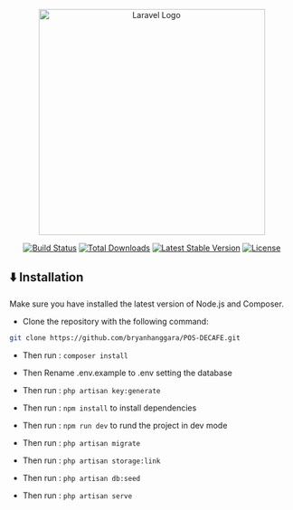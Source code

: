 <p align="center"><a href="https://laravel.com" target="_blank"><img src="https://raw.githubusercontent.com/laravel/art/master/logo-lockup/5%20SVG/2%20CMYK/1%20Full%20Color/laravel-logolockup-cmyk-red.svg" width="400" alt="Laravel Logo"></a></p>

<p align="center">
<a href="https://github.com/laravel/framework/actions"><img src="https://github.com/laravel/framework/workflows/tests/badge.svg" alt="Build Status"></a>
<a href="https://packagist.org/packages/laravel/framework"><img src="https://img.shields.io/packagist/dt/laravel/framework" alt="Total Downloads"></a>
<a href="https://packagist.org/packages/laravel/framework"><img src="https://img.shields.io/packagist/v/laravel/framework" alt="Latest Stable Version"></a>
<a href="https://packagist.org/packages/laravel/framework"><img src="https://img.shields.io/packagist/l/laravel/framework" alt="License"></a>
</p>

## ⬇️ Installation
Make sure you have installed the latest version of Node.js and Composer.
- Clone the repository with the following command:

```bash
git clone https://github.com/bryanhanggara/POS-DECAFE.git
```
- Then run : <code>composer install</code>

- Then Rename .env.example to .env setting the database

- Then run : <code>php artisan key:generate</code>

- Then run : <code>npm install</code> to install dependencies

- Then run : <code>npm run dev</code> to rund the project in dev mode

- Then run : <code>php artisan migrate</code>

- Then run : <code>php artisan storage:link</code>

- Then run : <code>php artisan db:seed</code>

- Then run : <code>php artisan serve</code>

